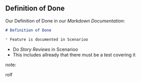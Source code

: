## Definition of Done

Our Definition of Done in our _Markdown Documentation_:

```md
# Definition of Done

* Feature is documented in Scenarioo
```

* Do _Story Reviews_ in Scenarioo
* This includes allready that there must be a test covering it
         
note:

rolf
